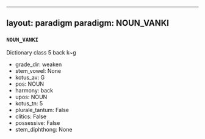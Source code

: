 
---
layout: paradigm
paradigm: NOUN_VANKI
---
### ` NOUN_VANKI `

Dictionary class 5 back k~g
* grade_dir: weaken
* stem_vowel: None
* kotus_av: G
* pos: NOUN
* harmony: back
* upos: NOUN
* kotus_tn: 5
* plurale_tantum: False
* clitics: False
* possessive: False
* stem_diphthong: None
